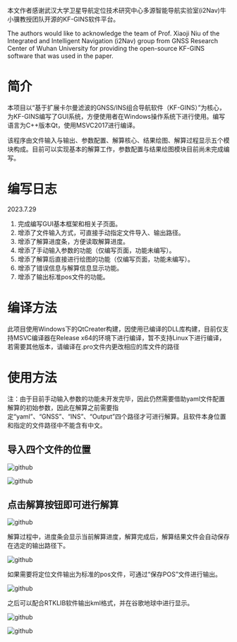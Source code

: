 本文作者感谢武汉大学卫星导航定位技术研究中心多源智能导航实验室\(i2Nav\)牛小骥教授团队开源的KF\-GINS软件平台。

The authors would like to acknowledge the team of Prof\. Xiaoji Niu of the Integrated and Intelligent Navigation \(i2Nav\) group from GNSS Research Center of Wuhan University for providing the open\-source KF\-GINS software that was used in the paper\.

# 简介

本项目以“基于扩展卡尔曼滤波的GNSS/INS组合导航软件（KF\-GINS）”为核心，为KF\-GINS编写了GUI系统，方便使用者在Windows操作系统下进行使用。编写语言为C\+\+版本Qt，使用MSVC2017进行编译。

该程序由文件输入与输出、参数配置、解算核心、结果绘图、解算过程显示五个模块构成。目前可以实现基本的解算工作，参数配置与结果绘图模块目前尚未完成编写。

# 编写日志

2023\.7\.29

1. 完成编写GUI基本框架和相关子页面。
2. 增添了文件输入方式，可直接手动指定文件导入、输出路径。
3. 增添了解算进度条，方便读取解算进度。
4. 增添了手动输入参数的功能（仅编写页面，功能未编写）。
5. 增添了解算后直接进行绘图的功能（仅编写页面，功能未编写）。
6. 增添了错误信息与解算信息显示功能。
7. 增添了输出标准pos文件的功能。

# 编译方法

此项目使用Windows下的QtCreater构建，因使用已编译的DLL库构建，目前仅支持MSVC编译器在Release x64的环境下进行编译，暂不支持Linux下进行编译，若需要其他版本，请编译在.pro文件内更改相应的库文件的路径

# 使用方法

注：由于目前手动输入参数的功能未开发完毕，因此仍然需要借助yaml文件配置解算的初始参数，因此在解算之前需要指定“yaml”、“GNSS”、“INS”、“Output”四个路径才可进行解算。且软件本身位置和指定的文件路径中不能含有中文。

## 导入四个文件的位置

![github](https://github.com/Wang-Jie-Lucid-Sheep/KF_GINS_GUI/blob/main/example/input_config.png)

![github](https://github.com/Wang-Jie-Lucid-Sheep/KF_GINS_GUI/blob/main/example/Input_Path.png)

## 点击解算按钮即可进行解算

![github](https://github.com/Wang-Jie-Lucid-Sheep/KF_GINS_GUI/blob/main/example/Caculate.png)

解算过程中，进度条会显示当前解算进度，解算完成后，解算结果文件会自动保存在选定的输出路径下。

![github](https://github.com/Wang-Jie-Lucid-Sheep/KF_GINS_GUI/blob/main/example/Caculate_Progress.png)

如果需要将定位文件输出为标准的pos文件，可通过“保存POS”文件进行输出。

![github](https://github.com/Wang-Jie-Lucid-Sheep/KF_GINS_GUI/blob/main/example/output_pos.png)

之后可以配合RTKLIB软件输出kml格式，并在谷歌地球中进行显示。

![github](https://github.com/Wang-Jie-Lucid-Sheep/KF_GINS_GUI/blob/main/example/RTKLIB_kml.png)

![github](https://github.com/Wang-Jie-Lucid-Sheep/KF_GINS_GUI/blob/main/example/Google_Earth.png)

